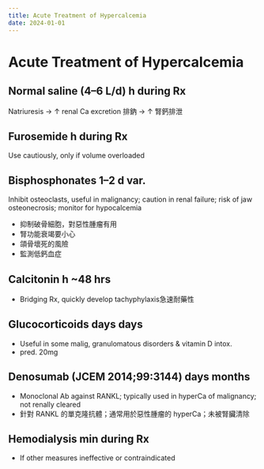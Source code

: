 ```yaml
---
title: Acute Treatment of Hypercalcemia
date: 2024-01-01
---
```

# Acute Treatment of Hypercalcemia

## Normal saline (4–6 L/d) h during Rx
Natriuresis → ↑ renal Ca excretion
排鈉 → ↑ 腎鈣排泄

## Furosemide h during Rx
Use cautiously, only if volume overloaded

## Bisphosphonates 1–2 d var.
Inhibit osteoclasts, useful in malignancy; caution in renal failure; risk of jaw osteonecrosis; monitor for hypocalcemia
* 抑制破骨細胞，對惡性腫瘤有用
* 腎功能衰竭要小心
* 頜骨壞死的風險
* 監測低鈣血症

## Calcitonin h ~48 hrs
* Bridging Rx, quickly develop tachyphylaxis急速耐藥性

## Glucocorticoids days days
* Useful in some malig, granulomatous disorders & vitamin D intox.
* pred. 20mg

## Denosumab (JCEM 2014;99:3144) days months
* Monoclonal Ab against RANKL; typically used in hyperCa of malignancy; not renally cleared
* 針對 RANKL 的單克隆抗體；通常用於惡性腫瘤的 hyperCa；未被腎臟清除

## Hemodialysis min during Rx
* If other measures ineffective or contraindicated
